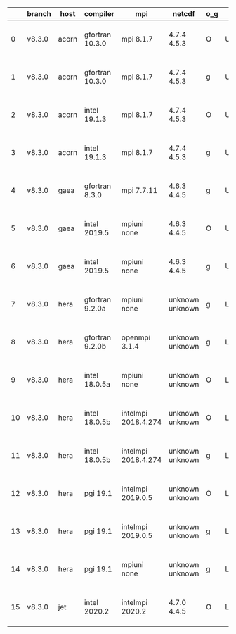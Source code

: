 |    | branch   | host   | compiler        | mpi                 | netcdf          | o_g   | os     | build   | u_pass   | u_fail   | s_pass   | s_fail   | e_pass   | e_fail   | nuopc_pass   | nuopc_fail   | artifacts_hash                                                                                                                                             | modified                  |
|----|----------|--------|-----------------|---------------------|-----------------|-------|--------|---------|----------|----------|----------|----------|----------|----------|--------------|--------------|------------------------------------------------------------------------------------------------------------------------------------------------------------|---------------------------|
|  0 | v8.3.0   | acorn  | gfortran 10.3.0 | mpi 8.1.7           | 4.7.4 4.5.3     | O     | Unicos | fail    | fail     | fail     | fail     | fail     | fail     | fail     | 0            | 50           | [artifacts](https://github.com/esmf-org/esmf-test-artifacts/tree/6b01062dbfe158ae8b5a651668c9b7c3aeab9611/v8.3.0/acorn/gfortran/10.3.0/O/mpi/8.1.7)        | 2022-06-07 01:22:39 +0000 |
|  1 | v8.3.0   | acorn  | gfortran 10.3.0 | mpi 8.1.7           | 4.7.4 4.5.3     | g     | Unicos | fail    | fail     | fail     | fail     | fail     | fail     | fail     | 0            | 50           | [artifacts](https://github.com/esmf-org/esmf-test-artifacts/tree/c83bd45180a8dd45cf5f77c7476f929391acc0fd/v8.3.0/acorn/gfortran/10.3.0/g/mpi/8.1.7)        | 2022-06-07 01:24:34 +0000 |
|  2 | v8.3.0   | acorn  | intel 19.1.3    | mpi 8.1.7           | 4.7.4 4.5.3     | O     | Unicos | pass    | 13665    | 0        | 49       | 0        | 80       | 0        | 50           | 0            | [artifacts](https://github.com/esmf-org/esmf-test-artifacts/tree/9eb7eb71158683d74c158ec10469eae63d87c64a/v8.3.0/acorn/intel/19.1.3/O/mpi/8.1.7)           | 2022-06-07 01:50:20 +0000 |
|  3 | v8.3.0   | acorn  | intel 19.1.3    | mpi 8.1.7           | 4.7.4 4.5.3     | g     | Unicos | pass    | 13665    | 0        | 49       | 0        | 80       | 0        | 50           | 0            | [artifacts](https://github.com/esmf-org/esmf-test-artifacts/tree/4cf515cfad8286f267f01419ab637d25d2764777/v8.3.0/acorn/intel/19.1.3/g/mpi/8.1.7)           | 2022-06-07 01:50:45 +0000 |
|  4 | v8.3.0   | gaea   | gfortran 8.3.0  | mpi 7.7.11          | 4.6.3 4.4.5     | g     | Unicos | pass    | pending  | pending  | pending  | pending  | pending  | pending  | pending      | pending      | [artifacts](https://github.com/esmf-org/esmf-test-artifacts/tree/a6d653acdf6c9252bc9b0ec3e79b3b33ccb755e0/v8.3.0/gaea/gfortran/8.3.0/g/mpi/7.7.11)         | 2022-06-07 00:44:06 -0400 |
|  5 | v8.3.0   | gaea   | intel 2019.5    | mpiuni none         | 4.6.3 4.4.5     | O     | Unicos | pass    | 12127    | 15       | 8        | 0        | 43       | 0        | 0            | 50           | [artifacts](https://github.com/esmf-org/esmf-test-artifacts/tree/f2f7a9a2ba79b4f367350e67cf1834bd04a16a53/v8.3.0/gaea/intel/2019.5/O/mpiuni/none)          | 2022-06-07 01:20:46 -0400 |
|  6 | v8.3.0   | gaea   | intel 2019.5    | mpiuni none         | 4.6.3 4.4.5     | g     | Unicos | pass    | pending  | pending  | pending  | pending  | pending  | pending  | pending      | pending      | [artifacts](https://github.com/esmf-org/esmf-test-artifacts/tree/b2b0f549b3c253d60f42a5ad8015fbe6b3072f9c/v8.3.0/gaea/intel/2019.5/g/mpiuni/none)          | 2022-06-07 00:50:45 -0400 |
|  7 | v8.3.0   | hera   | gfortran 9.2.0a | mpiuni none         | unknown unknown | g     | Linux  | fail    | 12142    | 0        | 8        | 0        | 43       | 0        | 0            | 50           | [artifacts](https://github.com/esmf-org/esmf-test-artifacts/tree/1b1283a986a3dc9a339aee93ac49a49d73df4496/v8.3.0/hera/gfortran/9.2.0a/g/mpiuni/none)       | 2022-06-06 18:48:40 +0000 |
|  8 | v8.3.0   | hera   | gfortran 9.2.0b | openmpi 3.1.4       | unknown unknown | g     | Linux  | fail    | 13665    | 0        | 49       | 0        | 80       | 0        | 50           | 0            | [artifacts](https://github.com/esmf-org/esmf-test-artifacts/tree/fde3f4fd4daec13cf5205829c9184679d3d0938a/v8.3.0/hera/gfortran/9.2.0b/g/openmpi/3.1.4)     | 2022-06-06 18:59:33 +0000 |
|  9 | v8.3.0   | hera   | intel 18.0.5a   | mpiuni none         | unknown unknown | O     | Linux  | fail    | 12142    | 0        | 8        | 0        | 43       | 0        | 0            | 50           | [artifacts](https://github.com/esmf-org/esmf-test-artifacts/tree/c8b8dcd5850ad275c8a77bc7b659836f98f18d14/v8.3.0/hera/intel/18.0.5a/O/mpiuni/none)         | 2022-06-06 19:02:19 +0000 |
| 10 | v8.3.0   | hera   | intel 18.0.5b   | intelmpi 2018.4.274 | unknown unknown | O     | Linux  | fail    | 13665    | 0        | 49       | 0        | 80       | 0        | 50           | 0            | [artifacts](https://github.com/esmf-org/esmf-test-artifacts/tree/b9b2dfc61815a4a9c25821a93bd57c6b8e997af8/v8.3.0/hera/intel/18.0.5b/O/intelmpi/2018.4.274) | 2022-06-06 19:38:45 +0000 |
| 11 | v8.3.0   | hera   | intel 18.0.5b   | intelmpi 2018.4.274 | unknown unknown | g     | Linux  | fail    | 13665    | 0        | 49       | 0        | 80       | 0        | 50           | 0            | [artifacts](https://github.com/esmf-org/esmf-test-artifacts/tree/f19a58022a7119a3e174a3b23965dfd583cef4f2/v8.3.0/hera/intel/18.0.5b/g/intelmpi/2018.4.274) | 2022-06-06 19:36:30 +0000 |
| 12 | v8.3.0   | hera   | pgi 19.1        | intelmpi 2019.0.5   | unknown unknown | O     | Linux  | fail    | fail     | fail     | fail     | fail     | fail     | fail     | 0            | 0            | [artifacts](https://github.com/esmf-org/esmf-test-artifacts/tree/bee460e6a0d5dc789562581ebdb810ca5f03314c/v8.3.0/hera/pgi/19.1/O/intelmpi/2019.0.5)        | 2022-06-06 23:00:11 +0000 |
| 13 | v8.3.0   | hera   | pgi 19.1        | intelmpi 2019.0.5   | unknown unknown | g     | Linux  | fail    | fail     | fail     | fail     | fail     | fail     | fail     | 0            | 0            | [artifacts](https://github.com/esmf-org/esmf-test-artifacts/tree/2fb6c9d5d22ce6d7b7da29bbb8d86937f02b16ce/v8.3.0/hera/pgi/19.1/g/intelmpi/2019.0.5)        | 2022-06-06 23:12:10 +0000 |
| 14 | v8.3.0   | hera   | pgi 19.1        | mpiuni none         | unknown unknown | g     | Linux  | fail    | 11516    | 626      | 4        | 4        | 40       | 3        | 0            | 50           | [artifacts](https://github.com/esmf-org/esmf-test-artifacts/tree/0d553190d0282fa22b2e8987e4549e95f2e92082/v8.3.0/hera/pgi/19.1/g/mpiuni/none)              | 2022-06-06 20:05:42 +0000 |
| 15 | v8.3.0   | jet    | intel 2020.2    | intelmpi 2020.2     | 4.7.0 4.4.5     | O     | Linux  | pass    | pending  | pending  | pending  | pending  | pending  | pending  | pending      | pending      | [artifacts](https://github.com/esmf-org/esmf-test-artifacts/tree/04d8bb572acc987bfb072af5b1c57cf8be44e0d9/v8.3.0/jet/intel/2020.2/O/intelmpi/2020.2)       | 2022-06-07 04:08:28 +0000 |